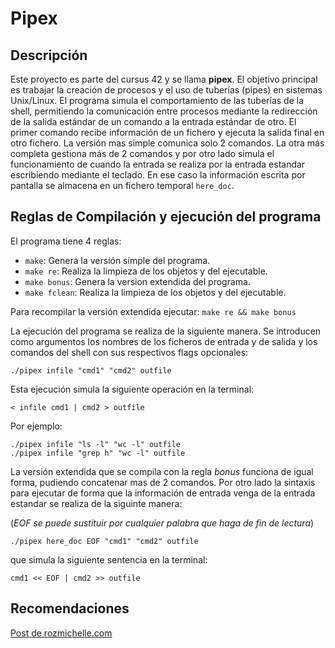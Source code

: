 # Pipex

## Descripción

Este proyecto es parte del cursus 42 y se llama **pipex**. El objetivo principal es trabajar la creación de procesos y el uso de tuberías (pipes) en sistemas Unix/Linux.
El programa simula el comportamiento de las tuberías de la shell, permitiendo la comunicación entre procesos mediante la redirección de la salida estándar de un comando a la entrada estándar de otro.
El primer comando recibe información de un fichero y ejecuta la salida final en otro fichero. La versión mas simple comunica solo 2 comandos.
La otra más completa gestiona más de 2 comandos y por otro lado simula el funcionamiento de cuando la entrada se realiza por la entrada estandar escribiendo mediante el teclado. En ese caso la información escrita por pantalla se almacena en un fichero temporal `here_doc`.

## Reglas de Compilación y ejecución del programa
El programa tiene 4 reglas:
- `make`:          Genera la versión simple del programa.
- `make re`: Realiza la limpieza de los objetos y del ejecutable.
- `make bonus`:    Genera la version extendida del programa.
- `make fclean`: Realiza la limpieza de los objetos y del ejecutable.

Para recompilar la versión extendida ejecutar: `make re && make bonus`

La ejecución del programa se realiza de la siguiente manera. Se introducen como argumentos los nombres de los ficheros de entrada y de salida y los comandos del shell con sus respectivos flags opcionales:

```
./pipex infile "cmd1" "cmd2" outfile
```

Esta ejecución simula la siguiente operación en la terminal:
```
< infile cmd1 | cmd2 > outfile
```
Por ejemplo:
```
./pipex infile "ls -l" "wc -l" outfile
./pipex infile "grep h" "wc -l" outfile
```
La versión extendida que se compila con la regla *bonus* funciona de igual forma, pudiendo concatenar mas de 2 comandos. Por otro lado la sintaxis para ejecutar de forma que la información de entrada venga de la entrada estandar se realiza de la siguinte manera:

(_EOF se puede sustituir por cualquier palabra que haga de fin de lectura_)
```
./pipex here_doc EOF "cmd1" "cmd2" outfile
```
que simula la siguiente sentencia en la terminal:
```
cmd1 << EOF | cmd2 >> outfile
```
## Recomendaciones
 [Post de rozmichelle.com](https://www.rozmichelle.com/pipes-forks-dups/)

